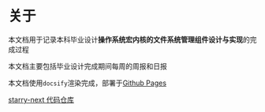# 关于

本文档用于记录本科毕业设计**操作系统宏内核的文件系统管理组件设计与实现**的完成过程

本文档主要包括毕业设计完成期间每周的周报和日报

本文档使用`docsify`渲染完成，部署于[Github Pages](https://ressed.github.io/GraduationProjectRecords/#/)

[starry-next 代码仓库](https://gitlab.eduxiji.net/T202410003995072/starry-next/-/tree/pre2025test?ref_type=heads)